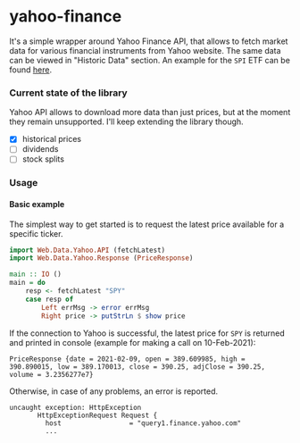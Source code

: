# yahoo-finance

It's a simple wrapper around Yahoo Finance API, that allows to fetch market data for various financial instruments from Yahoo website. The same data can be viewed in "Historic Data" section. An example for the `SPI` ETF can be found [here](https://finance.yahoo.com/quote/SPY/history?p=SPY).

### Current state of the library

Yahoo API allows to download more data than just prices, but at the moment they remain unsupported. I'll keep extending the library though.
* [x] historical prices
* [ ] dividends
* [ ] stock splits

### Usage

#### Basic example

The simplest way to get started is to request the latest price available for a specific ticker.

```haskell
import Web.Data.Yahoo.API (fetchLatest)
import Web.Data.Yahoo.Response (PriceResponse)

main :: IO ()
main = do 
    resp <- fetchLatest "SPY"
    case resp of
        Left errMsg -> error errMsg
        Right price -> putStrLn $ show price
```

If the connection to Yahoo is successful, the latest price for `SPY` is returned and printed in console (example for making a call on 10-Feb-2021):
```console
PriceResponse {date = 2021-02-09, open = 389.609985, high = 390.890015, low = 389.170013, close = 390.25, adjClose = 390.25, volume = 3.2356277e7}
```

Otherwise, in case of any problems, an error is reported.
```console
uncaught exception: HttpException
       HttpExceptionRequest Request {
         host                 = "query1.finance.yahoo.com"
         ...
```
